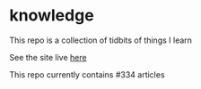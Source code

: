 # knowledge

This repo is a collection of tidbits of things I learn

See the site live [here](https://mark1626.github.io/knowledge/)

This repo currently contains #334 articles
